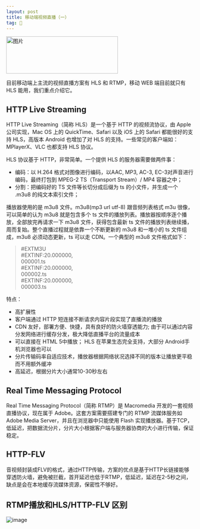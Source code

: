 ```yaml
---
layout: post
title: 移动端视频直播（一）
tag: 🍞
---
```


<img src="https://user-images.githubusercontent.com/16463294/158949781-570e462d-4ee6-47bb-95dc-c8a249c4cc97.png" width = "300" height = "100" alt="图片" align=center />

目前移动端上主流的视频直播方案有 HLS 和 RTMP，移动 WEB 端目前就只有 HLS 能用，我们重点介绍它。

HTTP Live Streaming  
--------------

HTTP Live Streaming（简称 HLS）是一个基于 HTTP 的视频流协议，由 Apple 公司实现，Mac OS 上的 QuickTime、Safari 以及 iOS 上的 Safari 都能很好的支持 HLS，高版本 Android 也增加了对 HLS 的支持。一些常见的客户端如：MPlayerX、VLC 也都支持 HLS 协议。

HLS 协议基于 HTTP，非常简单。一个提供 HLS 的服务器需要做两件事：

* 编码：以 H.264 格式对图像进行编码，以AAC, MP3, AC-3, EC-3对声音进行编码，最终打包到 MPEG-2 TS（Transport Stream）/ MP4 容器之中；
* 分割：把编码好的 TS 文件等长切分成后缀为 ts 的小文件，并生成一个 .m3u8 的纯文本索引文件；
  
播放器使用的是 m3u8 文件。m3u8(mp3 url utf-8) 跟音频列表格式 m3u 很像，可以简单的认为 m3u8 就是包含多个 ts 文件的播放列表。播放器按顺序逐个播放，全部放完再请求一下 m3u8 文件，获得包含最新 ts 文件的播放列表继续播，周而复始。整个直播过程就是依靠一个不断更新的 m3u8 和一堆小的 ts 文件组成，m3u8 必须动态更新，ts 可以走 CDN。一个典型的 m3u8 文件格式如下：

>#EXTM3U  
>#EXTINF:20.000000,  
>000001.ts  
>#EXTINF:20.000000,  
>000002.ts  
>#EXTINF:20.000000,  
>000003.ts  
  
特点：  

* 高扩展性  
* 客户端通过 HTTP 短连接不断请求内容片段实现了直播流的播放  
* CDN 友好，部署方便、快捷，具有良好的防火墙穿透能力; 由于可以通过内容分发网络进行缓存分发，极大降低直播平台的流量成本  
* 可以直接在 HTML 5中播放； HLS 在苹果生态完全支持，大部分 Android手机浏览器也可以  
* 分片传输码率自适应技术，播放器根据网络状况选择不同的版本让播放更平稳而不用额外缓冲  
* 高延迟，根据分片大小通常10-30秒左右  


Real Time Messaging Protocol  
-------
Real Time Messaging Protocol（简称 RTMP）是 Macromedia 开发的一套视频直播协议，现在属于 Adobe。这套方案需要搭建专门的 RTMP 流媒体服务如 Adobe Media Server，并且在浏览器中只能使用 Flash 实现播放器。基于TCP，低延迟，把数据流分片，分片大小根据客户端与服务器协商的大小进行传输，保证稳定。


HTTP-FLV  
-------
音视频封装成FLV的格式，通过HTTP传输，方案的优点是基于HTTP长链接能够穿透防火墙，避免被拦截，首开延迟也低于RTMP，低延迟，延迟在2-5秒之间，缺点是会在本地缓存流媒体资源，保密性不够好。


RTMP播放和HLS/HTTP-FLV 区别  
-------

![image](https://user-images.githubusercontent.com/16463294/159442279-c8e5beff-f1e3-48e4-9eb7-73a6f839e8d3.jpeg)


  

  
